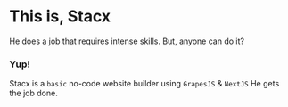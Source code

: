 # This is, Stacx
He does a job that requires intense skills. But, anyone can do it?

### Yup!
Stacx is a `basic` no-code website builder using `GrapesJS` & `NextJS` 
He gets the job done.